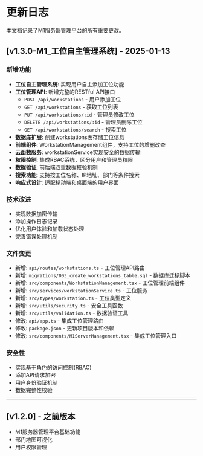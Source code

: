 # 更新日志

本文档记录了M1服务器管理平台的所有重要更改。

## [v1.3.0-M1_工位自主管理系统] - 2025-01-13

### 新增功能
- **工位自主管理系统**: 实现用户自主添加工位功能
- **工位管理API**: 新增完整的RESTful API接口
  - `POST /api/workstations` - 用户添加工位
  - `GET /api/workstations` - 获取工位列表
  - `PUT /api/workstations/:id` - 管理员修改工位
  - `DELETE /api/workstations/:id` - 管理员删除工位
  - `GET /api/workstations/search` - 搜索工位
- **数据库扩展**: 创建workstations表存储工位信息
- **前端组件**: WorkstationManagement组件，支持工位的增删改查
- **云函数服务**: workstationService实现安全的数据传输
- **权限控制**: 集成RBAC系统，区分用户和管理员权限
- **数据验证**: 前后端双重数据校验机制
- **搜索功能**: 支持按工位名称、IP地址、部门等条件搜索
- **响应式设计**: 适配移动端和桌面端的用户界面

### 技术改进
- 实现数据加密传输
- 添加操作日志记录
- 优化用户体验和加载状态处理
- 完善错误处理机制

### 文件变更
- 新增: `api/routes/workstations.ts` - 工位管理API路由
- 新增: `migrations/003_create_workstations_table.sql` - 数据库迁移脚本
- 新增: `src/components/WorkstationManagement.tsx` - 工位管理前端组件
- 新增: `src/services/workstationService.ts` - 工位服务
- 新增: `src/types/workstation.ts` - 工位类型定义
- 新增: `src/utils/security.ts` - 安全工具函数
- 新增: `src/utils/validation.ts` - 数据验证工具
- 修改: `api/app.ts` - 集成工位管理路由
- 修改: `package.json` - 更新项目版本和依赖
- 修改: `src/components/M1ServerManagement.tsx` - 集成工位管理入口

### 安全性
- 实现基于角色的访问控制(RBAC)
- 添加API请求加密
- 用户身份验证机制
- 数据完整性校验

---

## [v1.2.0] - 之前版本
- M1服务器管理平台基础功能
- 部门地图可视化
- 用户权限管理